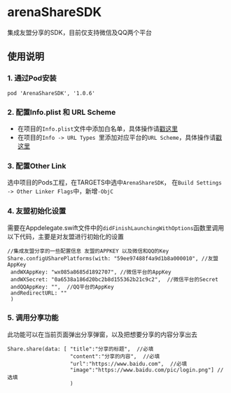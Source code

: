 # arenaShareSDK


集成友盟分享的SDK，目前仅支持微信及QQ两个平台

## 使用说明

### 1. 通过Pod安装

```
pod 'ArenaShareSDK', '1.0.6'
```

### 2. 配置Info.plist 和 URL Scheme

- 在项目的`Info.plist`文件中添加白名单，具体操作请[戳这里](http://dev.umeng.com/social/ios/quick-integration)
- 在项目的`Info -> URL Types `里添加对应平台的`URL Scheme`，具体操作请[戳这里](http://dev.umeng.com/social/ios/quick-integration)

### 3. 配置Other Link

选中项目的Pods工程，在TARGETS中选中`ArenaShareSDK`， 在`Build Settings -> Other Linker Flags`中，新增`-ObjC`


### 4. 友盟初始化设置

需要在Appdelegate.swift文件中的`didFinishLaunchingWithOptions`函数里调用以下代码，主要是对友盟进行初始化的设置

```
//集成友盟分享的一些配置信息 友盟的APPKEY 以及微信和QQ的Key
Share.configUSharePlatforms(with: "59ee97488f4a9d1b8a000010", //友盟AppKey
 andWXAppKey: "wx085a8685d1892707", //微信平台的AppKey
 andWXSecret: "0a6538a186d20bc2b8d155362b21c9c2",  //微信平台的Secret
 andQQAppKey: "",  //QQ平台的AppKey
 andRedirectURL: "" 
 )
```


### 5. 调用分享功能

此功能可以在当前页面弹出分享弹窗，以及把想要分享的内容分享出去

```
Share.share(data: [ "title":"分享的标题",  //必填
                    "content":"分享的内容",  //必填
                    "url":"https://www.baidu.com",  //必填
                    "image":"https://www.baidu.com/pic/login.png"] //选填
                    )
```


